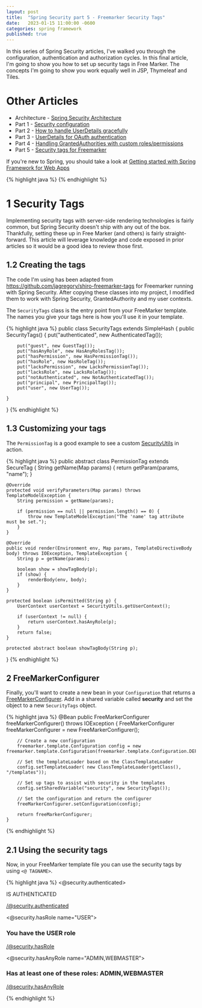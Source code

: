 ```yaml
---
layout: post
title:  "Spring Security part 5 - Freemarker Security Tags"
date:   2023-01-15 11:00:00 -0600
categories: spring framework
published: true
---
```

In this series of Spring Security articles, I've walked you through the configuration, authentication and authorization cycles. In this final article, I'm going to show you how to set up security tags in Free Marker. The concepts I'm going to show you work equally well in JSP, Thymeleaf and Tiles. 

# Other Articles
* Architecture - [Spring Security Architecture](/spring/framework/2023/01/spring-security-overview.html)
* Part 1 - [Security configuration](/spring/framework/2023/01/spring-security-part1-config.html)
* Part 2 - [How to handle UserDetails gracefully](/spring/framework/2023/01/spring-security-part2-UserDetails.html)
* Part 3 - [UserDetails for OAuth authentication](/spring/framework/2023/01/spring-security-part3-OidcUser.html)
* Part 4 - [Handling GrantedAuthorities with custom roles/permissions](/spring/framework/2023/01/spring-security-part4-GrantedAuthority.html)
* Part 5 - [Security tags for Freemarker](/spring/framework/2023/01/spring-security-part5-security-tags.html)

If you're new to Spring, you should take a look at [Getting started with Spring Framework for Web Apps](/spring/framework/2023/01/09/spring-initializer)

{% highlight java %}
{% endhighlight %}

# 1 Security Tags
Implementing security tags with server-side rendering technologies is fairly common, but Spring Security doesn't ship with any out of the box. Thankfully, setting these up in Free Marker (and others) is fairly straight-forward. This article will leverage knowledge and code exposed in prior articles so it would be a good idea to review those first. 


## 1.2 Creating the tags
The code I'm using has been adapted from https://github.com/jagregory/shiro-freemarker-tags for Freemarker running with Spring Security. After copying these classes into my project, I modified them to work with Spring Security, GrantedAuthority and my user contexts. 

The `SecurityTags` class is the entry point from your FreeMarker template. The names you give your tags here is how you'll use it in your template. 

{% highlight java %}
public class SecurityTags extends SimpleHash {
    public SecurityTags() {
        put("authenticated", new AuthenticatedTag());
    	
        put("guest", new GuestTag());
        put("hasAnyRole", new HasAnyRolesTag());
        put("hasPermission", new HasPermissionTag());
        put("hasRole", new HasRoleTag());
        put("lacksPermission", new LacksPermissionTag());
        put("lacksRole", new LacksRoleTag());
        put("notAuthenticated", new NotAuthenticatedTag());
        put("principal", new PrincipalTag());
        put("user", new UserTag());
        
    }
}
{% endhighlight %}

## 1.3 Customizing your tags
The `PermissionTag` is a good example to see a custom [SecurityUtils](/spring/framework/2023/01/spring-security-part3-OidcUser.html) in action. 

{% highlight java %}
public abstract class PermissionTag extends SecureTag {
    String getName(Map params) {
        return getParam(params, "name");
    }
    
    @Override
    protected void verifyParameters(Map params) throws TemplateModelException {
        String permission = getName(params);

        if (permission == null || permission.length() == 0) {
            throw new TemplateModelException("The 'name' tag attribute must be set.");
        }
    }

    @Override
    public void render(Environment env, Map params, TemplateDirectiveBody body) throws IOException, TemplateException {
        String p = getName(params);

        boolean show = showTagBody(p);
        if (show) {
            renderBody(env, body);
        }
    }

    protected boolean isPermitted(String p) {
    	UserContext userContext = SecurityUtils.getUserContext();
    	
    	if (userContext != null) {
    		return userContext.hasAnyRole(p);
    	}
    	return false;
    }

    protected abstract boolean showTagBody(String p);
}
{% endhighlight %}

## 2 FreeMarkerConfigurer
Finally, you'll want to create a new bean in your `Configuration` that returns a [FreeMarkerConfigurer](https://docs.spring.io/spring-framework/docs/current/javadoc-api/org/springframework/web/servlet/view/freemarker/FreeMarkerConfigurer.html). Add in a shared variable called **security** and set the object to a new `SecurityTags` object.

{% highlight java %}
    @Bean
    public FreeMarkerConfigurer freeMarkerConfigurer() throws IOException {
    	FreeMarkerConfigurer freeMarkerConfigurer = new FreeMarkerConfigurer();

    	// Create a new configuration 
    	freemarker.template.Configuration config = new freemarker.template.Configuration(freemarker.template.Configuration.DEFAULT_INCOMPATIBLE_IMPROVEMENTS);
    	
    	// Set the templateLoader based on the ClassTemplateLoader
    	config.setTemplateLoader( new ClassTemplateLoader(getClass(), "/templates"));
    	
    	// Set up tags to assist with security in the templates
    	config.setSharedVariable("security", new SecurityTags());

    	// Set the configuration and return the configurer
    	freeMarkerConfigurer.setConfiguration(config);
    	
    	return freeMarkerConfigurer;
    }
{% endhighlight %}


## 2.1 Using the security tags
Now, in your FreeMarker template file you can use the security tags by using `<@ TAGNAME>`. 

{% highlight java %}
<@security.authenticated>
	<p>IS AUTHENTICATED</p>
</@security.authenticated>

<@security.hasRole name="USER">
	<h3>You have the USER role</h3>
</@security.hasRole>

<@security.hasAnyRole name="ADMIN,WEBMASTER">
	<h3>Has at least one of these roles: ADMIN,WEBMASTER</h3>
</@security.hasAnyRole>

{% endhighlight %}